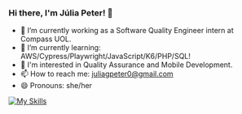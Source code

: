 ### Hi there, I'm Júlia Peter! 👋

- 🔭 I’m currently working as a Software Quality Engineer intern at Compass UOL.
- 🌱 I’m currently learning: AWS/Cypress/Playwright/JavaScript/K6/PHP/SQL!
- 💫 I'm interested in Quality Assurance and Mobile Development. 
- 📫 How to reach me: juliagpeter0@gmail.com
- 😄 Pronouns: she/her

[![My Skills](https://skillicons.dev/icons?i=aws,cypress,js,php,react,mysql,git,postman)](https://skillicons.dev)
          
      
          

